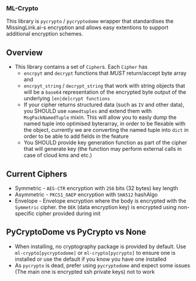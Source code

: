### ML-Crypto
This library is `pycrypto` / `pycryptodome` wrapper that standardises the MissingLink.ai-s encryption and allows easy extentions to support additional encryption schemes.
 
 ## Overview
 * This library contains a set of `Cipher`s.  Each `Cipher` has 
   * `encrpyt` and `decrypt` functions that *MUST* return/accept byte array and 
   * `encrpyt_string` / `decrypt_string` that work with string objects that will be a `base64` representation of the encrypted byte output of the underlying `[en|de]crypt functions`
   * If your cipher returns structured data (such as `IV` and other data), you SHOULD use `namedtuples` and extend them with `MsgPackNamedTuple` mixin. This will allow you to easly dump the named tuple into optimised byterarray, in order to be flexable with the object, currently we are converting the named tuple into `dict` in order to be able to add fields in the feature 
   * You SHOULD provide key generation function as part of the cipher that will generate key (the function may perform external calls in case of cloud kms and etc.) 
 ## Current Ciphers
   * Symmetric - `AES-CTR` encryption with `256` bits (32 bytes) key length
   * Asymmetric - `PKCS1_OAEP` encryption with `SHA512` hashAlgo
   * Envelope - Envelope encryption where the body is encrypted with the `Symmetric` cipher. the `DEK` (data encryption key) is encrypted using non-specific cipher provided during init

  ## PyCryptoDome vs PyCrypto vs None
  * When installing, no cryptography package is provided by default. Use `ml-crypto[pycryptodome]` or `ml-crypto[pycrypto]` to ensure one is installed or use the default if you know you have one installed
  * As `pycrypto` is dead, prefer using `pycryptodome` and expect some issues (The main one is encrypted ssh private keys) not to work
